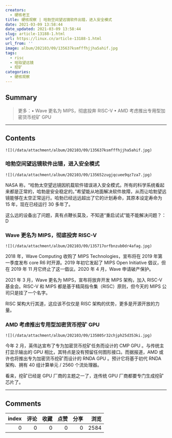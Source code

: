 ```yaml
---
creators:
  - 硬核老王
title: 硬核观察 | 哈勃空间望远镜软件出错，进入安全模式
date: 2021-03-09 13:58:44
date_updated: 2021-03-09 13:58:44
slug: article-13188-1.html
url: https://linux.cn/article-13188-1.html
url_from: ''
image: album/202103/09/135637ksmfffhjjha5ahif.jpg
tags:
  - risc
  - 哈珀望远镜
  - 挖矿
categories:
  - 硬核观察
---
```


## Summary

> 更多：• Wave 更名为 MIPS，彻底投奔 RISC-V • AMD 考虑推出专用型加密货币挖矿 GPU

***

<!-- more -->

## Contents

`![](/data/attachment/album/202103/09/135637ksmfffhjjha5ahif.jpg)`

### 哈勃空间望远镜软件出错，进入安全模式

`![](/data/attachment/album/202103/09/135652zugjqcuee9qz7za7.jpg)`

NASA 称，“哈勃太空望远镜因机载软件错误进入安全模式。所有的科学系统看起来都是正常的，哈勃是安全稳定的。”希望能从地面解决软件故障，从而让哈勃望远镜能够在太空正常运行。哈勃已经远远超出了它的计划寿命，其原本设定寿命为 15 年，现在已经运行 30 多年了。

这么远的设备出了问题，真有点鞭长莫及，不知道“重启试试”能不能解决问题？：D

### Wave 更名为 MIPS，彻底投奔 RISC-V

`![](/data/attachment/album/202103/09/135717orfbnzub0dr4afag.jpg)`

2018 年，Wave Computing 收购了 MIPS Technologies，宣布将在 2019 年第一季度发布 core R6 时开源。2019 年初它发起了 MIPS Open Initiative 倡议，但在 2019 年 11 月它终止了这一倡议。2020 年 4 月，Wave 申请破产保护。

2021 年 3 月，Wave 更名为 MIPS，宣布将放弃开发 MIPS 架构，加入 RISC-V 基金会。RISC-V 和 MIPS 都是基于精简指令集（RISC）原则，但今天的 MIPS 公司只是挂了一个名字。

RISC 架构大行其道，这应该不仅仅是 RISC 架构的优势，更多是开源开放的力量。

### AMD 考虑推出专用型加密货币挖矿 GPU

`![](/data/attachment/album/202103/09/135805r32chjph25d353ki.jpg)`

今年 2 月，英伟达宣布了专为加密货币挖矿任务而设计的 CMP GPU 。与传统主打显示输出的 GPU 相比，其特点是没有预留任何图形接口。而据报道，AMD 或许也将推出专为加密货币挖矿而设计的 RNDA GPU 。预计它将基于初代 RNDA 架构、拥有 40 组计算单元 / 2560 个流处理器。

看来，挖矿已经是 GPU 厂商的主题之一了，连传统 GPU 厂商都要专门生成挖矿芯片了。

***

## Comments


|   index |   评论 |   收藏 |   点赞 |   分享 |   浏览 |
|--------:|-------:|-------:|-------:|-------:|-------:|
|       0 |      0 |      0 |      0 |      0 |   2584 |
